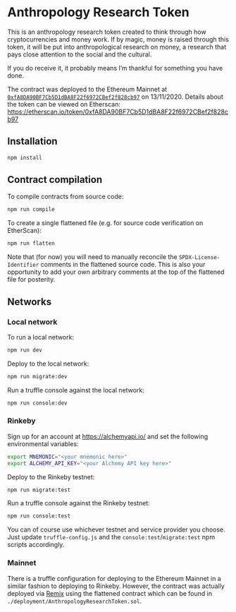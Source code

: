 # Anthropology Research Token

This is an anthropology research token created to think through how cryptocurrencies and money work. If by magic, money is raised through this token, it will be put into anthropological research on money, a research that pays close attention to the social and the cultural.

If you do receive it, it probably means I’m thankful for something you have done.

The contract was deployed to the Ethereum Mainnet at [`0xfA8DA90BF7Cb5D1dBA8F22f6972CBef2f828cb97`](https://etherscan.io/address/0xfA8DA90BF7Cb5D1dBA8F22f6972CBef2f828cb97) on 13/11/2020. Details about the token can be viewed on Etherscan: https://etherscan.io/token/0xfA8DA90BF7Cb5D1dBA8F22f6972CBef2f828cb97

## Installation

```sh
npm install
```

## Contract compilation

To compile contracts from source code:

```sh
npm run compile
```

To create a single flattened file (e.g. for source code verification on EtherScan):

```sh
npm run flatten
```

Note that (for now) you will need to manually reconcile the `SPDX-License-Identifier` comments in the flattened source code. This is also your opportunity to add your own arbitrary comments at the top of the flattened file for posterity.

## Networks

### Local network

To run a local network:

```sh
npm run dev
```

Deploy to the local network:

```sh
npm run migrate:dev
```

Run a truffle console against the local network:

```sh
npm run console:dev
```

### Rinkeby

Sign up for an account at https://alchemyapi.io/ and set the following environmental variables:

```sh
export MNEMONIC="<your mnemonic here>"
export ALCHEMY_API_KEY="<your Alchemy API key here>"
```

Deploy to the Rinkeby testnet:

```sh
npm run migrate:test
```

Run a truffle console against the Rinkeby testnet:

```sh
npm run console:test
```

You can of course use whichever testnet and service provider you choose. Just update `truffle-config.js` and the `console:test`/`migrate:test` npm scripts accordingly.

### Mainnet

There is a truffle configuration for deploying to the Ethereum Mainnet in a similar fashion to deploying to Rinkeby. However, the contract was actually deployed via [Remix](https://remix.ethereum.org/) using the flattened contract which can be found in `./deployment/AnthropologyResearchToken.sol`.
